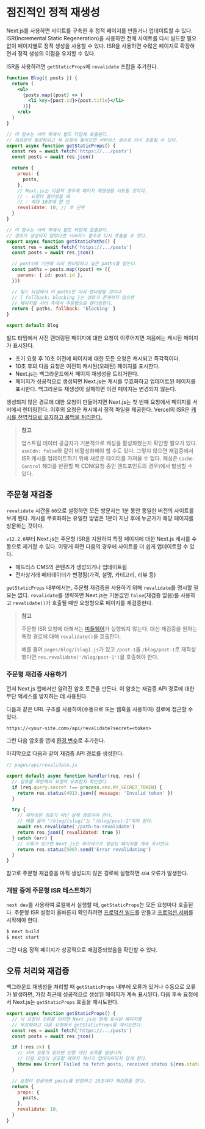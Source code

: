 # 점진적인 정적 재생성

Next.js를 사용하면 사이트를 구축한 후 정적 페이지를 만들거나 업데이트할 수 있다. ISR(Incremental Static Regeneration)을 사용하면 전체 사이트를 다시 빌드할 필요 없이 페이지별로 정적 생성을 사용할 수 있다. ISR을 사용하면 수많은 페이지로 확장하면서 정적 생성의 이점을 유지할 수 있다.

ISR을 사용하려면 `getStaticProps`에 `revalidate` 프랍을 추가한다.

```jsx
function Blog({ posts }) {
  return (
    <ul>
      {posts.map((post) => (
        <li key={post.id}>{post.title}</li>
      ))}
    </ul>
  )
}

// 이 함수는 서버 측에서 빌드 타임에 호출된다.
// 재검증이 활성화되고 새 요청이 들어오면 서버리스 함수로 다시 호출될 수 있다.
export async function getStaticProps() {
  const res = await fetch('https://.../posts')
  const posts = await res.json()

  return {
    props: {
      posts,
    },
    // Next.js는 다음의 경우에 페이지 재생성을 시도할 것이다.
    // - 요청이 들어왔을 때
    // - 최대 10초에 한 번
    revalidate: 10, // 초 단위
  }
}

// 이 함수는 서버 측에서 빌드 타임에 호출된다.
// 경로가 생성되지 않았다면 서버리스 함수로 다시 호출될 수 있다.
export async function getStaticPaths() {
  const res = await fetch('https://.../posts')
  const posts = await res.json()

  // posts에 기반해 미리 렌더링하고 싶은 paths를 얻는다.
  const paths = posts.map((post) => ({
    params: { id: post.id },
  }))

  // 빌드 타임에서 이 paths만 미리 렌더링할 것이다.
  // { fallback: blocking }는 경로가 존재하지 않으면
  // 페이지를 서버 측에서 주문형으로 렌더링한다.
  return { paths, fallback: 'blocking' }
}

export default Blog
```

빌드 타임에서 사전 렌더링된 페이지에 대한 요청이 이루어지면 처음에는 캐시된 페이지가 표시된다.

- 초기 요청 후 10초 이전에 페이지에 대한 모든 요청은 캐시되고 즉각적이다.
- 10초 후의 다음 요청은 여전히 캐시된(오래된) 페이지를 표시한다.
- Next.js는 백그라운드에서 페이지 재생성을 트리거한다.
- 페이지가 성공적으로 생성되면 Next.js는 캐시를 무효화하고 업데이트된 페이지를 표시한다. 백그라운드 재생성이 실패하면 이전 페이지는 변경되지 않는다.

생성되지 않은 경로에 대한 요청이 만들어지면 Next.js는 첫 번째 요청에서 페이지를 서버에서 렌더링한다. 이후의 요청은 캐시에서 정적 파일을 제공한다. Vercel의 ISR은 [캐시를 전역적으로 유지하고 롤백을 처리한다.](https://vercel.com/docs/concepts/next.js/incremental-static-regeneration)

> **참고**
>
> 업스트림 데이터 공급자가 기본적으로 캐싱을 활성화했는지 확인할 필요가 있다. `useCdn: false`와 같이 비활성화해야 할 수도 있다. 그렇지 않으면 재검증에서 ISR 캐시를 업데이트하기 위해 새로운 데이터를 가져올 수 없다. 캐싱은 `Cache-Control` 헤더를 반환할 때 CDN(요청 중인 엔드포인트의 경우)에서 발생할 수 있다.

## 주문형 재검증

`revalidate` 시간을 `60`으로 설정하면 모든 방문자는 1분 동안 동일한 버전의 사이트를 보게 된다. 캐시를 무효화하는 유일한 방법은 1분이 지난 후에 누군가가 해당 페이지를 방문하는 것이다.

`v12.2.0`부터 Next.js는 주문형 ISR을 지원하여 특정 페이지에 대한 Next.js 캐시를 수동으로 제거할 수 있다. 이렇게 하면 다음의 경우에 사이트를 더 쉽게 업데이트할 수 있다.

- 헤드리스 CMS의 콘텐츠가 생성되거나 업데이트됨
- 전자상거래 메타데이터가 변경됨(가격, 설명, 카테고리, 리뷰 등)

`getStaticProps` 내부에서는, 주문형 재검증을 사용하기 위해 `revalidate`를 명시할 필요는 없다. `revalidate`를 생략하면 Next.js는 기본값인 `false`(재검증 없음)를 사용하고 `revalidate()`가 호출될 때만 요청형으로 페이지를 재검증한다.

> **참고**
>
> 주문형 ISR 요청에 대해서는 [미들웨어](https://nextjs.org/docs/advanced-features/middleware)가 실행되지 않는다. 대신 재검증을 원하는 특정 경로에 대해 `revalidate()`을 호출한다.
>
> 예를 들어 `pages/blog/[slug].js`가 있고 `/post-1`을 `/blog/post-1`로 재작성했다면 `res.revalidate('/blog/post-1')`을 호출해야 한다.

### 주문형 재검증 사용하기

먼저 Next.js 앱에서만 알려진 암호 토큰을 만든다. 이 암호는 재검증 API 경로에 대한 무단 액세스를 방지하는 데 사용된다. 

다음과 같은 URL 구조를 사용하여(수동으로 또는 웹훅을 사용하여) 경로에 접근할 수 있다.

```
https://<your-site.com>/api/revalidate?secret=<token>
```

그런 다음 암호를 앱에 [환경 변수](../환경-변수.md)로 추가한다.

마지막으로 다음과 같이 재검증 API 경로를 생성한다.

```jsx
// pages/api/revalidate.js

export default async function handler(req, res) {
  // 암호를 확인해서 요청이 유효한지 확인한다.
  if (req.query.secret !== process.env.MY_SECRET_TOKEN) {
    return res.status(401).json({ message: 'Invalid token' })
  }

  try {
    // 재작성된 경로가 아닌 실제 경로여야 한다.
    // 예를 들어 "/blog/[slug]"는 "/blog/post-1"여야 한다.
    await res.revalidate('/path-to-revalidate')
    return res.json({ revalidated: true })
  } catch (err) {
    // 오류가 있으면 Next.js는 마지막으로 생성된 페이지를 계속 표시한다.
    return res.status(500).send('Error revalidating')
  }
}
```

참고로 주문형 재검증을 아직 생성되지 않은 경로에 실행하면 `404` 오류가 발생한다.

### 개발 중에 주문형 ISR 테스트하기

`next dev`를 사용하여 로컬에서 실행할 때, `getStaticProps`는 모든 요청마다 호출된다. 주문형 ISR 설정이 올바른지 확인하려면 [프로덕션 빌드](https://nextjs.org/docs/api-reference/cli#build)를 만들고 [프로덕션 서버](https://nextjs.org/docs/api-reference/cli#production)를 시작해야 한다.

```bash
$ next build
$ next start
```

그런 다음 정적 페이지가 성공적으로 재검증되었음을 확인할 수 있다.

## 오류 처리와 재검증

백그라운드 재생성을 처리할 때 `getStaticProps` 내부에 오류가 있거나 수동으로 오류가 발생하면, 가장 최근에 성공적으로 생성된 페이지가 계속 표시된다. 다음 후속 요청에서 Next.js는 `getStaticProps` 호출을 재시도한다.

```jsx
export async function getStaticProps() {
  // 이 요청이 오류를 던지면 Next.js는 현재 표시된 페이지를
  // 무효화하고 다음 요청에서 getStaticProps을 재시도한다.
  const res = await fetch('https://.../posts')
  const posts = await res.json()

  if (!res.ok) {
    // 서버 오류가 있으면 반환 대신 오류를 발생시켜
    // 다음 요청이 성공할 때까지 캐시가 업데이트되지 않게 한다.
    throw new Error(`Failed to fetch posts, received status ${res.status}`)
  }

  // 요청이 성공하면 posts를 반환하고 10초마다 재검증을 한다.
  return {
    props: {
      posts,
    },
    revalidate: 10,
  }
}
```